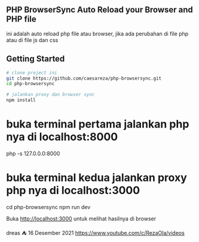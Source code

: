 ## PHP BrowserSync Auto Reload your Browser and PHP file

ini adalah auto reload php file atau browser, 
jika ada perubahan di file php atau di file js dan css

## Getting Started

```bash
# clone project ini
git clone https://github.com/caesareza/php-browsersync.git
cd php-browsersync

# jalankan proxy dan browser sync
npm install
```

# buka terminal pertama jalankan php nya di localhost:8000
php -s 127.0.0.0:8000

# buka terminal kedua jalankan proxy php nya di localhost:3000
cd php-browsersync
npm run dev

Buka [http://localhost:3000](http://localhost:3000) 
untuk melihat hasilnya di browser

dreas ⛺ 16 Desember 2021
https://www.youtube.com/c/RezaOla/videos
